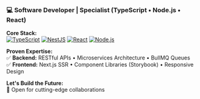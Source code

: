 ### 💻 Software Developer | Specialist (TypeScript • Node.js • React)

**Core Stack:**  
[![TypeScript](https://img.shields.io/badge/-TypeScript-3178C6?logo=typescript&logoColor=white)](https://www.typescriptlang.org/) 
[![NestJS](https://img.shields.io/badge/-NestJS-E0234E?logo=nestjs&logoColor=white)](https://nestjs.com/) 
[![React](https://img.shields.io/badge/-React-61DAFB?logo=react&logoColor=black)](https://react.dev/)
[![Node.js](https://img.shields.io/badge/-Node.js-339933?logo=node.js&logoColor=white)](https://nodejs.org/)  

**Proven Expertise:**  
✅ **Backend:** RESTful APIs • Microservices Architecture • BullMQ Queues  
✅ **Frontend:** Next.js SSR • Component Libraries (Storybook) • Responsive Design  

**Let's Build the Future:**  
📩 Open for cutting-edge collaborations
